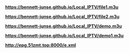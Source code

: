 **https://bennett-junse.github.io/Local_IPTV/file1.m3u**


**https://bennett-junse.github.io/Local_IPTV/file2.m3u**


**https://bennett-junse.github.io/Local_IPTV/demo.m3u**


**https://bennett-junse.github.io/Local_IPTV/demo1.m3u**



‌**http://epg.51zmt.top:8000/e.xm‌l**